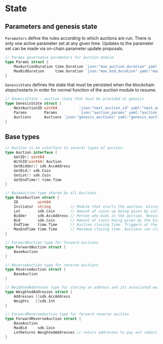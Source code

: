 <!--
order: 2
-->

# State

## Parameters and genesis state

`Paramaters` define the rules according to which auctions are run. There is only one active parameter set at any given time. Updates to the parameter set can be made via on-chain parameter update proposals.

```go
// Params governance parameters for auction module
type Params struct {
	MaxAuctionDuration time.Duration `json:"max_auction_duration" yaml:"max_auction_duration"` // max length of auction
	MaxBidDuration     time.Duration `json:"max_bid_duration" yaml:"max_bid_duration"` // additional time added to the auction end time after each bid, capped by the expiry.
}
```

`GenesisState` defines the state that must be persisted when the blockchain stops/restarts in order for normal function of the auction module to resume.

```go
// GenesisState - auction state that must be provided at genesis
type GenesisState struct {
	NextAuctionID uint64          `json:"next_auction_id" yaml:"next_auction_id"` // auctionID that will be used for the next created auction
	Params        Params          `json:"auction_params" yaml:"auction_params"` // auction params
	Auctions      Auctions `json:"genesis_auctions" yaml:"genesis_auctions"` // auctions currently in the store
}
```

## Base types

```go
// Auction is an interface to several types of auction.
type Auction interface {
	GetID() uint64
	WithID(uint64) Auction
	GetBidder() sdk.AccAddress
	GetBid() sdk.Coin
	GetLot() sdk.Coin
	GetEndTime() time.Time
}

// BaseAuction type shared by all Auctions
type BaseAuction struct {
	ID         uint64
	Initiator  string         // Module that starts the auction. Giving away Lot (aka seller in a forward auction). Restricted to being a module account name rather than any account.
	Lot        sdk.Coin       // Amount of coins up being given by initiator (FA - amount for sale by seller, RA - cost of good by buyer (bid))
	Bidder     sdk.AccAddress // Person who bids in the auction. Receiver of Lot. (aka buyer in forward auction, seller in RA)
	Bid        sdk.Coin       // Amount of coins being given by the bidder (FA - bid, RA - amount being sold)
	EndTime    time.Time      // Auction closing time. Triggers at the end of the block with time ≥ endTime (bids placed in that block are valid) // TODO ensure everything is consistent with this
	MaxEndTime time.Time      // Maximum closing time. Auctions can close before this but never after.
}

// ForwardAuction type for forward auctions
type ForwardAuction struct {
	BaseAuction
}

// ReverseAuction type for reverse auctions
type ReverseAuction struct {
	BaseAuction
}

// WeightedAddresses type for storing an address and its associated weight
type WeightedAddresses struct {
	Addresses []sdk.AccAddress
	Weights   []sdk.Int
}

// ForwardReverseAuction type for forward reverse auction
type ForwardReverseAuction struct {
	BaseAuction
	MaxBid     sdk.Coin
	LotReturns WeightedAddresses // return addresses to pay out reductions in the lot amount to. Lot is bid down during reverse phase.
}
```
